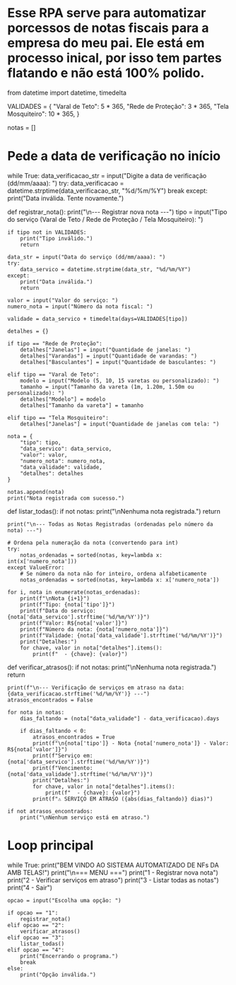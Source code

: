 # Esse RPA serve para automatizar porcessos de notas fiscais para a empresa do meu pai. Ele está em processo inical, por isso tem partes flatando e não está 100% polido.


from datetime import datetime, timedelta

VALIDADES = {
    "Varal de Teto": 5 * 365,
    "Rede de Proteção": 3 * 365,
    "Tela Mosquiteiro": 10 * 365,
}

notas = []

# Pede a data de verificação no início
while True:
    data_verificacao_str = input("Digite a data de verificação (dd/mm/aaaa): ")
    try:
        data_verificacao = datetime.strptime(data_verificacao_str, "%d/%m/%Y")
        break
    except:
        print("Data inválida. Tente novamente.")

def registrar_nota():
    print("\n--- Registrar nova nota ---")
    tipo = input("Tipo do serviço (Varal de Teto / Rede de Proteção / Tela Mosquiteiro): ")

    if tipo not in VALIDADES:
        print("Tipo inválido.")
        return

    data_str = input("Data do serviço (dd/mm/aaaa): ")
    try:
        data_servico = datetime.strptime(data_str, "%d/%m/%Y")
    except:
        print("Data inválida.")
        return

    valor = input("Valor do serviço: ")
    numero_nota = input("Número da nota fiscal: ")

    validade = data_servico + timedelta(days=VALIDADES[tipo])

    detalhes = {}

    if tipo == "Rede de Proteção":
        detalhes["Janelas"] = input("Quantidade de janelas: ")
        detalhes["Varandas"] = input("Quantidade de varandas: ")
        detalhes["Basculantes"] = input("Quantidade de basculantes: ")

    elif tipo == "Varal de Teto":
        modelo = input("Modelo (5, 10, 15 varetas ou personalizado): ")
        tamanho = input("Tamanho da vareta (1m, 1.20m, 1.50m ou personalizado): ")
        detalhes["Modelo"] = modelo
        detalhes["Tamanho da vareta"] = tamanho

    elif tipo == "Tela Mosquiteiro":
        detalhes["Janelas"] = input("Quantidade de janelas com tela: ")

    nota = {
        "tipo": tipo,
        "data_servico": data_servico,
        "valor": valor,
        "numero_nota": numero_nota,
        "data_validade": validade,
        "detalhes": detalhes
    }

    notas.append(nota)
    print("Nota registrada com sucesso.")

def listar_todas():
    if not notas:
        print("\nNenhuma nota registrada.")
        return

    print("\n--- Todas as Notas Registradas (ordenadas pelo número da nota) ---")

    # Ordena pela numeração da nota (convertendo para int)
    try:
        notas_ordenadas = sorted(notas, key=lambda x: int(x['numero_nota']))
    except ValueError:
        # Se número da nota não for inteiro, ordena alfabeticamente
        notas_ordenadas = sorted(notas, key=lambda x: x['numero_nota'])

    for i, nota in enumerate(notas_ordenadas):
        print(f"\nNota {i+1}")
        print(f"Tipo: {nota['tipo']}")
        print(f"Data do serviço: {nota['data_servico'].strftime('%d/%m/%Y')}")
        print(f"Valor: R${nota['valor']}")
        print(f"Número da nota: {nota['numero_nota']}")
        print(f"Validade: {nota['data_validade'].strftime('%d/%m/%Y')}")
        print("Detalhes:")
        for chave, valor in nota["detalhes"].items():
            print(f"  - {chave}: {valor}")

def verificar_atrasos():
    if not notas:
        print("\nNenhuma nota registrada.")
        return

    print(f"\n--- Verificação de serviços em atraso na data: {data_verificacao.strftime('%d/%m/%Y')} ---")
    atrasos_encontrados = False

    for nota in notas:
        dias_faltando = (nota["data_validade"] - data_verificacao).days

        if dias_faltando < 0:
            atrasos_encontrados = True
            print(f"\n{nota['tipo']} - Nota {nota['numero_nota']} - Valor: R${nota['valor']}")
            print(f"Serviço em: {nota['data_servico'].strftime('%d/%m/%Y')}")
            print(f"Vencimento: {nota['data_validade'].strftime('%d/%m/%Y')}")
            print("Detalhes:")
            for chave, valor in nota["detalhes"].items():
                print(f"  - {chave}: {valor}")
            print(f"⚠️ SERVIÇO EM ATRASO ({abs(dias_faltando)} dias)")

    if not atrasos_encontrados:
        print("\nNenhum serviço está em atraso.")

# Loop principal
while True:
    print("BEM VINDO AO SISTEMA AUTOMATIZADO DE NFs DA AMB TELAS!")
    print("\n=== MENU ===")
    print("1 - Registrar nova nota")
    print("2 - Verificar serviços em atraso")
    print("3 - Listar todas as notas")
    print("4 - Sair")

    opcao = input("Escolha uma opção: ")

    if opcao == "1":
        registrar_nota()
    elif opcao == "2":
        verificar_atrasos()
    elif opcao == "3":
        listar_todas()
    elif opcao == "4":
        print("Encerrando o programa.")
        break
    else:
        print("Opção inválida.")
